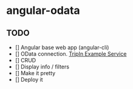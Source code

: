 # angular-odata

## TODO
- [] Angular base web app (angular-cli)
- [] OData connection. [TripIn Example Service](https://www.odata.org/odata-services/)
- [] CRUD
- [] Display info / filters
- [] Make it pretty
- [] Deploy it
